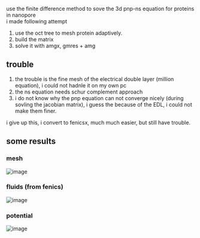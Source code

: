 use the finite difference method to sove the 3d pnp-ns equation for proteins in nanopore   
i made following attempt
1. use the oct tree to mesh protein adaptively.
2. build the matrix
3. solve it with amgx, gmres + amg
## trouble
1. the trouble is the fine mesh of the electrical double layer (million equation), i could not hadnle it on my own pc
2. the ns equation needs schur complement approach
3. i do not know why the pnp equation can not converge nicely (during sovling the jacobian matrix), i guess the because of the EDL, i could not make them finer. 

i give up this, i convert to fenicsx, much much easier, but still have trouble.  


## some results 

### mesh 
![image](https://github.com/user-attachments/assets/ee81ae21-7973-4381-b12f-fac949abe541)
### fluids  (from fenics)
![image](https://github.com/user-attachments/assets/b60db630-e927-4900-935c-7898752810d2)
### potential   
![image](https://github.com/user-attachments/assets/22a5792a-5f98-4f57-bb88-3dd4e1d8b386)
